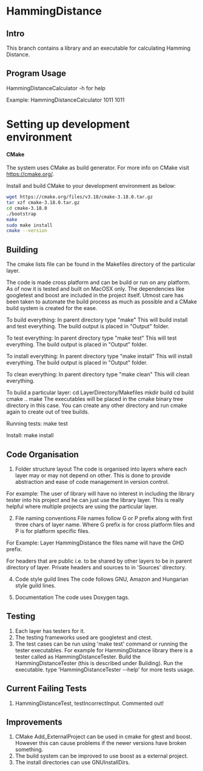 # HammingDistance

Intro
------------------------------------------------------------------------------
This branch contains a library and an executable for calculating Hamming Distance.

Program Usage
------------------------------------------------------------------------------
HammingDistanceCalculator -h for help

Example:
HammingDistanceCalculator 1011 1011

# Setting up development environment
#### CMake
The system uses CMake as build generator.
For more info on CMake visit https://cmake.org/.

Install and build CMake to your development environment as below:
```bash
wget https://cmake.org/files/v3.18/cmake-3.18.0.tar.gz
tar xzf cmake-3.18.0.tar.gz
cd cmake-3.18.0
./bootstrap
make 
sudo make install
cmake --version
```

Building
------------------------------------------------------------------------------
The cmake lists file can be found in the Makefiles directory of the particular layer.

The code is made cross platform and can be build or run on any platform.
As of now it is tested and built on MacOSX only.
The dependencies like googletest and boost are included in the project itself.
Utmost care has been taken to automate the build process as much as possible
and a CMake build system is created for the ease.

To build everything:
In parent directory type "make"
This will build install and test everything.
The build output is placed in "Output" folder.

To test everything:
In parent directory type "make test"
This will test everything.
The build output is placed in "Output" folder.

To install everything:
In parent directory type "make install"
This will install everything.
The build output is placed in "Output" folder.

To clean everything:
In parent directory type "make clean"
This will clean everything.

To bulid a particular layer:
cd LayerDirectory/Makefiles
mkdir build
cd build
cmake ..
make
The executables will be placed in the cmake binary tree directory in this case.
You can create any other directory and run cmake again to create out of tree builds.

Running tests:
make test

Install:
make install

Code Organisation
------------------------------------------------------------------------------

1. Folder structure layout
The code is organised into layers where each layer may or may not depend on other.
This is done to provide abstraction and ease of code management in version control.

For example:
The user of library will have no interest in including the library tester into his
project and he can just use the library layer. This is really helpful where multiple
projects are using the particular layer.

2. File naming conventions
File names follow G or P prefix along with first three chars of layer name.
Where G prefix is for cross platform files and P is for platform specific files.

For Example:
Layer HammingDistance the files name will have the GHD prefix.

For headers that are public i.e. to be shared by other layers to
be in parent directory of layer.
Private headers and sources to in 'Sources' directory.

4. Code style guild lines
The code follows GNU, Amazon and Hungarian style guild lines.

5. Documentation
The code uses Doxygen tags.

Testing
------------------------------------------------------------------------------
1. Each layer has testers for it.
2. The testing frameworks used are googletest and ctest.
3. The test cases can be run using 'make test' command or running the tester executables.
For example for HammingDistance library there is a tester called as HammingDistanceTester.
	Build the HammingDistanceTester (this is described under Building).
	Run the executable.
	type 'HammingDistanceTester --help' for more tests usage.
	
Current Failing Tests
------------------------------------------------------------------------------
1. HammingDistanceTest, testIncorrectInput. Commented out!

Improvements
------------------------------------------------------------------------------
1. CMake Add_ExternalProject can be used in cmake for gtest and boost.
However this can cause problems if the newer versions have broken something.
2. The build system can be improved to use boost as a external project.
3. The install directories can use GNUInstallDirs.
